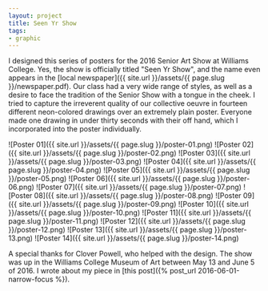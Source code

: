 ```yaml
---
layout: project
title: Seen Yr Show
tags:
- graphic
---
```


I designed this series of posters for the 2016 Senior Art Show at Williams College. Yes, the show is officially titled "Seen Yr Show", and the name even appears in the [local newspaper]({{ site.url }}/assets/{{ page.slug }}/newspaper.pdf). Our class had a very wide range of styles, as well as a desire to face the tradition of the Senior Show with a tongue in the cheek. I tried to capture the irreverent quality of our collective oeuvre in fourteen different neon-colored drawings over an extremely plain poster. Everyone made one drawing in under thirty seconds with their off hand, which I incorporated into the poster individually.

![Poster 01]({{ site.url }}/assets/{{ page.slug }}/poster-01.png)
![Poster 02]({{ site.url }}/assets/{{ page.slug }}/poster-02.png)
![Poster 03]({{ site.url }}/assets/{{ page.slug }}/poster-03.png)
![Poster 04]({{ site.url }}/assets/{{ page.slug }}/poster-04.png)
![Poster 05]({{ site.url }}/assets/{{ page.slug }}/poster-05.png)
![Poster 06]({{ site.url }}/assets/{{ page.slug }}/poster-06.png)
![Poster 07]({{ site.url }}/assets/{{ page.slug }}/poster-07.png)
![Poster 08]({{ site.url }}/assets/{{ page.slug }}/poster-08.png)
![Poster 09]({{ site.url }}/assets/{{ page.slug }}/poster-09.png)
![Poster 10]({{ site.url }}/assets/{{ page.slug }}/poster-10.png)
![Poster 11]({{ site.url }}/assets/{{ page.slug }}/poster-11.png)
![Poster 12]({{ site.url }}/assets/{{ page.slug }}/poster-12.png)
![Poster 13]({{ site.url }}/assets/{{ page.slug }}/poster-13.png)
![Poster 14]({{ site.url }}/assets/{{ page.slug }}/poster-14.png)

A special thanks for Clover Powell, who helped with the design. The show was up in the Williams College Museum of Art between May 13 and June 5 of 2016. I wrote about my piece in [this post]({% post_url 2016-06-01-narrow-focus %}).
